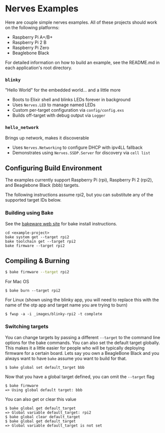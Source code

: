 Nerves Examples
===============

Here are couple simple nerves examples.   All of these projects should work on the following platforms:

- Raspberry Pi A+/B+
- Raspberry Pi 2 B
- Raspberry Pi Zero
- Beaglebone Black

For detailed information on how to build an example, see the README.md in each application's root directory.

### `blinky`

"Hello World" for the embedded world... and a little more

- Boots to Elixir shell and blinks LEDs forever in background
- Uses `Nerves.LED` to manage named LEDs
- Custom per-target configuration via `config/config.exs`
- Builds off-target with debug output via `Logger`

### `hello_network`

Brings up network, makes it discoverable

- Uses `Nerves.Networking` to configure DHCP with ipv4LL fallback
- Demonstrates using `Nerves.SSDP.Server` for discovery via `cell list`

## Configuring Build Environment

The examples currently support Raspberry Pi (rpi), Raspberry Pi 2 (rpi2), and Beaglebone Black (bbb) targets.

The following instructions assume rpi2, but you can substitute any of the supported target IDs below.

### Building using Bake

See the [bakeware web site](http://bakeware.io) for bake install instructions.

```
cd <example-project>
bake system get --target rpi2
bake toolchain get --target rpi2
bake firmware --target rpi2
```

## Compiling & Burning

```sh
$ bake firmware --target rpi2
```

For Mac OS
```
$ bake burn --target rpi2
```

For Linux (shown using the blinky app, you will need to replace this with the name of the otp app and target name you are trying to burn)
```
$ fwup -a -i _images/blinky-rpi2 -t complete
```

### Switching targets

You can change targets by passing a different `--target` to the command line options for the bake commands. You can also set the default target globally. This makes it a little easier for people who will be typically deploying firmware for a certain board. Lets say you own a BeagleBone Black and you always want to have `bake` assume you want to build for that.

```
$ bake global set default_target bbb
```

Now that you have a global target defined, you can omit the `--target` flag

```
$ bake firmware
=> Using global default target: bbb
```

You can also get or clear this value

```
$ bake global get default_target
=> Global variable default_target: rpi2
$ bake global clear default_target
$ bake global get default_target
=> Global variable default_target is not set
```
